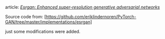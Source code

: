 article: [_Esrgan: Enhanced super-resolution generative adversarial networks_]([https://openaccess.thecvf.com/content/CVPR2022W/NTIRE/html/Lu_Transformer_for_Single_Image_Super-Resolution_CVPRW_2022_paper.html](https://openaccess.thecvf.com/content_eccv_2018_workshops/w25/html/Wang_ESRGAN_Enhanced_Super-Resolution_Generative_Adversarial_Networks_ECCVW_2018_paper.html))

Source code from: [https://github.com/eriklindernoren/PyTorch-GAN/tree/master/implementations/esrgan]

just some modifications were added.
